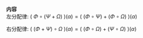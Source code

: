 **内容**  
左分配律: $(\ \Phi\circ(\Psi+\Omega)\ )(\alpha)=(\ (\Phi\circ\Psi)+(\Phi\circ\Omega)\ )(\alpha)$  
  
右分配律: $(\ (\Phi+\Psi)\circ\Omega\ )(\alpha)=(\ (\Phi\circ\Omega)+(\Psi\circ\Omega)\ )(\alpha)$  
